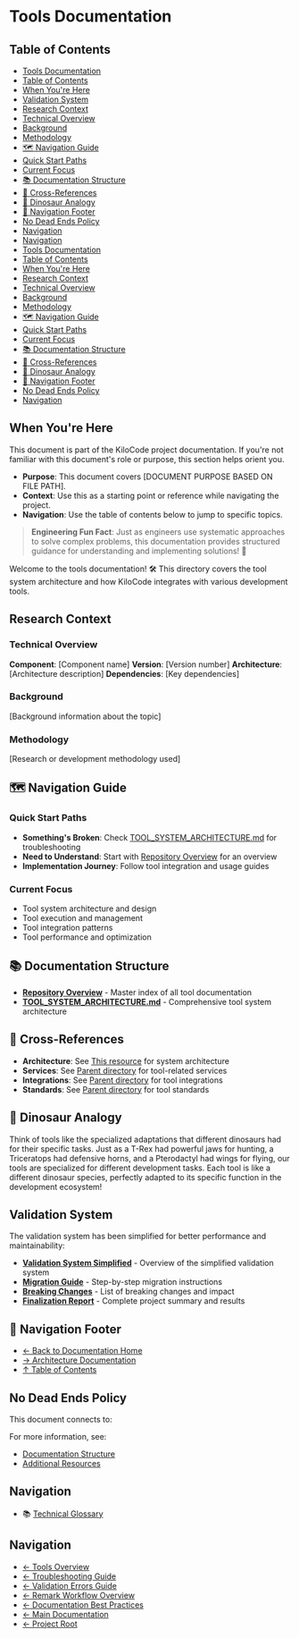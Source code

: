 # Tools Documentation

## Table of Contents

* [Tools Documentation](#tools-documentation)
* [Table of Contents](#table-of-contents)
* [When You're Here](#when-youre-here)
* [Validation System](#validation-system)
* [Research Context](#research-context)
* [Technical Overview](#technical-overview)
* [Background](#background)
* [Methodology](#methodology)
* [🗺️ Navigation Guide](#️-navigation-guide)
* [Quick Start Paths](#quick-start-paths)
* [Current Focus](#current-focus)
* [📚 Documentation Structure](#-documentation-structure)
* [🔗 Cross-References](#-cross-references)
* [🦕 Dinosaur Analogy](#-dinosaur-analogy)
* [🧭 Navigation Footer](#-navigation-footer)
* [No Dead Ends Policy](#no-dead-ends-policy)
* [Navigation](#navigation)
* [Navigation](#navigation)
* [Tools Documentation](#tools-documentation)
* [Table of Contents](#table-of-contents)
* [When You're Here](#when-youre-here)
* [Research Context](#research-context)
* [Technical Overview](#technical-overview)
* [Background](#background)
* [Methodology](#methodology)
* [🗺️ Navigation Guide](#️-navigation-guide)
* [Quick Start Paths](#quick-start-paths)
* [Current Focus](#current-focus)
* [📚 Documentation Structure](#-documentation-structure)
* [🔗 Cross-References](#-cross-references)
* [🦕 Dinosaur Analogy](#-dinosaur-analogy)
* [🧭 Navigation Footer](#-navigation-footer)
* [No Dead Ends Policy](#no-dead-ends-policy)
* [Navigation](#navigation)

## When You're Here

This document is part of the KiloCode project documentation. If you're not familiar with this
document's role or purpose, this section helps orient you.

* **Purpose**: This document covers \[DOCUMENT PURPOSE BASED ON FILE PATH].
* **Context**: Use this as a starting point or reference while navigating the project.
* **Navigation**: Use the table of contents below to jump to specific topics.

> **Engineering Fun Fact**: Just as engineers use systematic approaches to solve complex problems,
> this documentation provides structured guidance for understanding and implementing solutions! 🔧

Welcome to the tools documentation! 🛠️ This directory covers the tool system architecture and how
KiloCode integrates with various development tools.

## Research Context

### Technical Overview

**Component**: \[Component name]
**Version**: \[Version number]
**Architecture**: \[Architecture description]
**Dependencies**: \[Key dependencies]

### Background

\[Background information about the topic]

### Methodology

\[Research or development methodology used]

## 🗺️ Navigation Guide

### Quick Start Paths

* **Something's Broken**: Check [TOOL\_SYSTEM\_ARCHITECTURE.md](TOOL_SYSTEM_ARCHITECTURE.md) for
  troubleshooting
* **Need to Understand**: Start with [Repository Overview](README.md) for an overview
* **Implementation Journey**: Follow tool integration and usage guides

### Current Focus

* Tool system architecture and design
* Tool execution and management
* Tool integration patterns
* Tool performance and optimization

## 📚 Documentation Structure

* **[Repository Overview](README.md)** - Master index of all tool documentation
* **[TOOL\_SYSTEM\_ARCHITECTURE.md](TOOL_SYSTEM_ARCHITECTURE.md)** - Comprehensive tool system
  architecture

## 🔗 Cross-References

* **Architecture**: See [This resource](../architecture/) for system architecture
* **Services**: See [Parent directory](../services/) for tool-related services
* **Integrations**: See [Parent directory](../integrations/) for tool integrations
* **Standards**: See [Parent directory](../standards/) for tool standards

## 🦕 Dinosaur Analogy

Think of tools like the specialized adaptations that different dinosaurs had for their specific
tasks. Just as a T-Rex had powerful jaws for hunting, a Triceratops had defensive horns, and a
Pterodactyl had wings for flying, our tools are specialized for different development tasks. Each
tool is like a different dinosaur species, perfectly adapted to its specific function in the
development ecosystem!

## Validation System

The validation system has been simplified for better performance and maintainability:

* **[Validation System Simplified](./VALIDATION_SYSTEM_SIMPLIFIED.md)** - Overview of the simplified validation system
* **[Migration Guide](./VALIDATION_SYSTEM_MIGRATION_GUIDE.md)** - Step-by-step migration instructions
* **[Breaking Changes](./VALIDATION_SYSTEM_BREAKING_CHANGES.md)** - List of breaking changes and impact
* **[Finalization Report](./VALIDATION_SYSTEM_FINALIZATION.md)** - Complete project summary and results

## 🧭 Navigation Footer

* [← Back to Documentation Home](../README.md)
* [→ Architecture Documentation](../README.md)
* [↑ Table of Contents](../README.md)

## No Dead Ends Policy

This document connects to:

For more information, see:

* [Documentation Structure](../README.md)
* [Additional Resources](../tools/README.md)

## Navigation

* 📚 [Technical Glossary](../../GLOSSARY.md)

## Navigation

* [← Tools Overview](README.md)
* [← Troubleshooting Guide](TROUBLESHOOTING_GUIDE.md)
* [← Validation Errors Guide](VALIDATION_ERRORS_GUIDE.md)
* [← Remark Workflow Overview](REMARK_WORKFLOW_OVERVIEW.md)
* [← Documentation Best Practices](DOCUMENTATION_BEST_PRACTICES.md)
* [← Main Documentation](../README.md)
* [← Project Root](../README.md)
